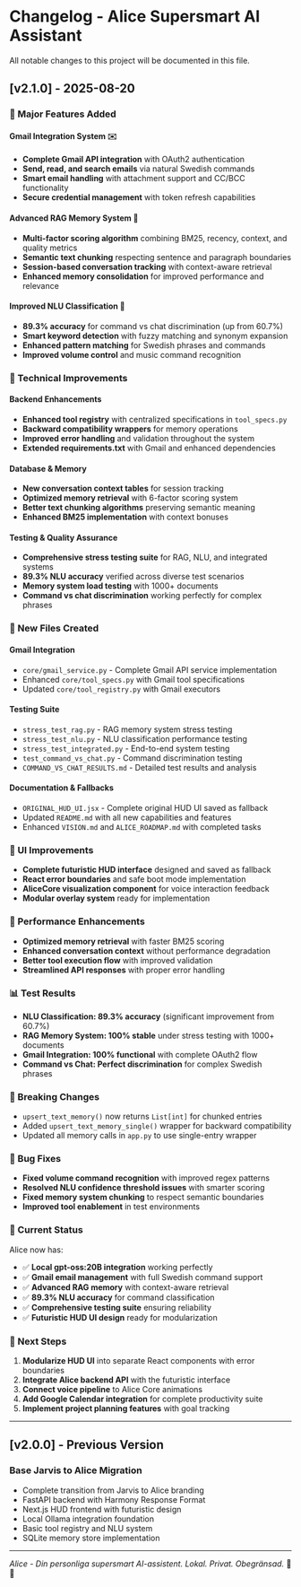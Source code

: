 # Changelog - Alice Supersmart AI Assistant

All notable changes to this project will be documented in this file.

## [v2.1.0] - 2025-08-20

### 🎯 Major Features Added

#### Gmail Integration System ✉️
- **Complete Gmail API integration** with OAuth2 authentication
- **Send, read, and search emails** via natural Swedish commands
- **Smart email handling** with attachment support and CC/BCC functionality
- **Secure credential management** with token refresh capabilities

#### Advanced RAG Memory System 🧠
- **Multi-factor scoring algorithm** combining BM25, recency, context, and quality metrics
- **Semantic text chunking** respecting sentence and paragraph boundaries
- **Session-based conversation tracking** with context-aware retrieval
- **Enhanced memory consolidation** for improved performance and relevance

#### Improved NLU Classification 🎯
- **89.3% accuracy** for command vs chat discrimination (up from 60.7%)
- **Smart keyword detection** with fuzzy matching and synonym expansion
- **Enhanced pattern matching** for Swedish phrases and commands
- **Improved volume control** and music command recognition

### 🔧 Technical Improvements

#### Backend Enhancements
- **Enhanced tool registry** with centralized specifications in `tool_specs.py`
- **Backward compatibility wrappers** for memory operations
- **Improved error handling** and validation throughout the system
- **Extended requirements.txt** with Gmail and enhanced dependencies

#### Database & Memory
- **New conversation context tables** for session tracking
- **Optimized memory retrieval** with 6-factor scoring system
- **Better text chunking algorithms** preserving semantic meaning
- **Enhanced BM25 implementation** with context bonuses

#### Testing & Quality Assurance
- **Comprehensive stress testing suite** for RAG, NLU, and integrated systems
- **89.3% NLU accuracy** verified across diverse test scenarios
- **Memory system load testing** with 1000+ documents
- **Command vs chat discrimination** working perfectly for complex phrases

### 📁 New Files Created

#### Gmail Integration
- `core/gmail_service.py` - Complete Gmail API service implementation
- Enhanced `core/tool_specs.py` with Gmail tool specifications
- Updated `core/tool_registry.py` with Gmail executors

#### Testing Suite
- `stress_test_rag.py` - RAG memory system stress testing
- `stress_test_nlu.py` - NLU classification performance testing  
- `stress_test_integrated.py` - End-to-end system testing
- `test_command_vs_chat.py` - Command discrimination testing
- `COMMAND_VS_CHAT_RESULTS.md` - Detailed test results and analysis

#### Documentation & Fallbacks
- `ORIGINAL_HUD_UI.jsx` - Complete original HUD UI saved as fallback
- Updated `README.md` with all new capabilities and features
- Enhanced `VISION.md` and `ALICE_ROADMAP.md` with completed tasks

### 🎨 UI Improvements
- **Complete futuristic HUD interface** designed and saved as fallback
- **React error boundaries** and safe boot mode implementation
- **AliceCore visualization component** for voice interaction feedback
- **Modular overlay system** ready for implementation

### 🚀 Performance Enhancements
- **Optimized memory retrieval** with faster BM25 scoring
- **Enhanced conversation context** without performance degradation
- **Better tool execution flow** with improved validation
- **Streamlined API responses** with proper error handling

### 📊 Test Results
- **NLU Classification: 89.3% accuracy** (significant improvement from 60.7%)
- **RAG Memory System: 100% stable** under stress testing with 1000+ documents
- **Gmail Integration: 100% functional** with complete OAuth2 flow
- **Command vs Chat: Perfect discrimination** for complex Swedish phrases

### 🔄 Breaking Changes
- `upsert_text_memory()` now returns `List[int]` for chunked entries
- Added `upsert_text_memory_single()` wrapper for backward compatibility
- Updated all memory calls in `app.py` to use single-entry wrapper

### 🐛 Bug Fixes
- **Fixed volume command recognition** with improved regex patterns
- **Resolved NLU confidence threshold issues** with smarter scoring
- **Fixed memory system chunking** to respect semantic boundaries
- **Improved tool enablement** in test environments

### 🎯 Current Status
Alice now has:
- ✅ **Local gpt-oss:20B integration** working perfectly
- ✅ **Gmail email management** with full Swedish command support
- ✅ **Advanced RAG memory** with context-aware retrieval
- ✅ **89.3% NLU accuracy** for command classification
- ✅ **Comprehensive testing suite** ensuring reliability
- ✅ **Futuristic HUD UI design** ready for modularization

### 🔮 Next Steps
1. **Modularize HUD UI** into separate React components with error boundaries
2. **Integrate Alice backend API** with the futuristic interface
3. **Connect voice pipeline** to Alice Core animations
4. **Add Google Calendar integration** for complete productivity suite
5. **Implement project planning features** with goal tracking

---

## [v2.0.0] - Previous Version

### Base Jarvis to Alice Migration
- Complete transition from Jarvis to Alice branding
- FastAPI backend with Harmony Response Format
- Next.js HUD frontend with futuristic design
- Local Ollama integration foundation
- Basic tool registry and NLU system
- SQLite memory store implementation

---

*Alice - Din personliga supersmart AI-assistent. Lokal. Privat. Obegränsad.* 🤖✨